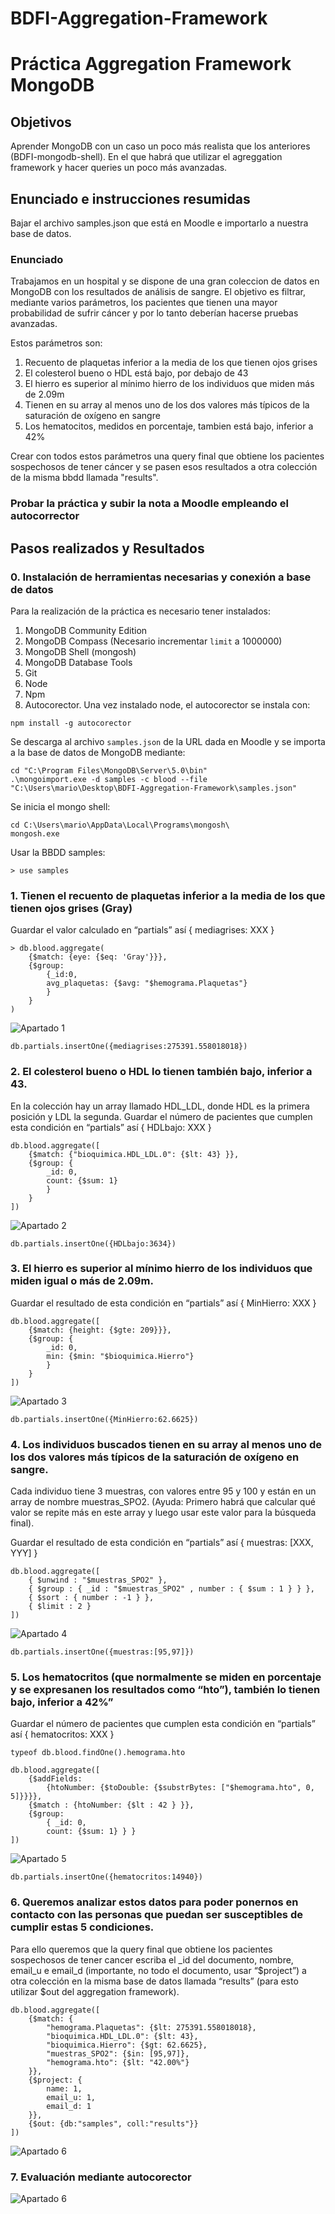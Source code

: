 # BDFI-Aggregation-Framework
# Práctica Aggregation Framework MongoDB
## Objetivos
Aprender MongoDB con un caso un poco más realista que los anteriores (BDFI-mongodb-shell). En el que habrá que utilizar el agreggation framework y hacer queries un poco más avanzadas.

## Enunciado e instrucciones resumidas
Bajar el archivo samples.json que está en Moodle e importarlo a nuestra base de datos.

### Enunciado 
Trabajamos en un hospital y se dispone de una gran coleccion de datos en MongoDB con los resultados de análisis de sangre. El objetivo es filtrar, mediante varios parámetros, los pacientes que tienen una mayor probabilidad de sufrir cáncer y por lo tanto deberían hacerse pruebas avanzadas.

Estos parámetros son:
1. Recuento de plaquetas inferior a la media de los que tienen ojos grises
2. El colesterol bueno o HDL está bajo, por debajo de 43
3. El hierro es superior al mínimo hierro de los individuos que miden más de 2.09m
4. Tienen en su array al menos uno de los dos valores más típicos de la saturación de oxígeno en sangre
5. Los hematocitos, medidos en porcentaje, tambien está bajo, inferior a 42%

Crear con todos estos parámetros una query final que obtiene los pacientes sospechosos de tener cáncer y se pasen esos resultados a otra colección de la misma bbdd llamada "results".

### Probar la práctica y subir la nota a Moodle empleando el autocorrector

## Pasos realizados y Resultados

### 0. Instalación de herramientas necesarias y conexión a base de datos

Para la realización de la práctica es necesario tener instalados:

1. MongoDB Community Edition
2. MongoDB Compass (Necesario incrementar `limit` a 1000000)
3. MongoDB Shell (mongosh)
4. MongoDB Database Tools
5. Git
6. Node
7. Npm
7. Autocorector. Una vez instalado node, el autocorector se instala con:
```
npm install -g autocorector
```
Se descarga al archivo `samples.json` de la URL dada en Moodle y se importa a la base de datos de MongoDB mediante:

```
cd "C:\Program Files\MongoDB\Server\5.0\bin"
.\mongoimport.exe -d samples -c blood --file "C:\Users\mario\Desktop\BDFI-Aggregation-Framework\samples.json"

```

Se inicia el mongo shell:

```
cd C:\Users\mario\AppData\Local\Programs\mongosh\
mongosh.exe
```

Usar la BBDD samples:

```
> use samples
```
### 1. Tienen el recuento de plaquetas inferior a la media de los que tienen ojos grises (Gray)
Guardar el valor calculado en “partials” así { mediagrises: XXX }


```
> db.blood.aggregate(
    {$match: {eye: {$eq: 'Gray'}}},
    {$group: 
        {_id:0,
        avg_plaquetas: {$avg: "$hemograma.Plaquetas"}
        }
    }    
)
```
![Apartado 1](images/plaquetas.png)

```
db.partials.insertOne({mediagrises:275391.558018018})
```

### 2. El colesterol bueno o HDL lo tienen también bajo, inferior a 43. 
En la colección hay un array llamado HDL_LDL, donde HDL es la primera posición y LDL la segunda. Guardar el número de pacientes que cumplen esta condición en “partials” así { HDLbajo: XXX }

```
db.blood.aggregate([ 
    {$match: {"bioquimica.HDL_LDL.0": {$lt: 43} }}, 
    {$group: {
        _id: 0, 
        count: {$sum: 1}
        }
    } 
])
```
![Apartado 2](images/hdl.png)
```
db.partials.insertOne({HDLbajo:3634})
```

### 3. El hierro es superior al mínimo hierro de los individuos que miden igual o más de 2.09m.
Guardar el resultado de esta condición en “partials” así { MinHierro: XXX }

```
db.blood.aggregate([
    {$match: {height: {$gte: 209}}}, 
    {$group: { 
        _id: 0, 
        min: {$min: "$bioquimica.Hierro"}
        } 
    } 
])
```
![Apartado 3](images/hierro.png)
```
db.partials.insertOne({MinHierro:62.6625})
```

### 4. Los individuos buscados tienen en su array al menos uno de los dos valores más típicos de la saturación de oxígeno en sangre. 
Cada individuo tiene 3 muestras, con valores entre 95 y 100 y están en un array de nombre muestras_SPO2. (Ayuda: Primero habrá que calcular qué valor se repite más en este array y luego usar este valor para la búsqueda final).

Guardar el resultado de esta condición en “partials” así {
muestras: [XXX, YYY] }

```
db.blood.aggregate([
    { $unwind : "$muestras_SPO2" },
    { $group : { _id : "$muestras_SPO2" , number : { $sum : 1 } } },
    { $sort : { number : -1 } },
    { $limit : 2 }
])
```
![Apartado 4](images/spo2.png)
```
db.partials.insertOne({muestras:[95,97]})
```

### 5. Los hematocritos (que normalmente se miden en porcentaje y se expresanen los resultados como “hto”), también lo tienen bajo, inferior a 42%”
Guardar el número de pacientes que cumplen esta condición
en “partials” así { hematocritos: XXX }

```
typeof db.blood.findOne().hemograma.hto
```
```
db.blood.aggregate([ 
    {$addFields: 
        {htoNumber: {$toDouble: {$substrBytes: ["$hemograma.hto", 0, 5]}}}}, 
    {$match : {htoNumber: {$lt : 42 } }}, 
    {$group: 
        { _id: 0, 
        count: {$sum: 1} } }
])
```
![Apartado 5](images/hematocritos.png)
```
db.partials.insertOne({hematocritos:14940})
```


### 6. Queremos analizar estos datos para poder ponernos en contacto con las personas que puedan ser susceptibles de cumplir estas 5 condiciones.
Para ello queremos que la query final que obtiene los pacientes sospechosos de tener cancer escriba el _id del documento, nombre, email_u e email_d (importante, no todo el documento, usar “$project”) a otra colección en la misma base de datos llamada “results” (para esto utilizar $out del aggregation framework).
```
db.blood.aggregate([
    {$match: {
        "hemograma.Plaquetas": {$lt: 275391.558018018},
        "bioquimica.HDL_LDL.0": {$lt: 43}, 
        "bioquimica.Hierro": {$gt: 62.6625},
        "muestras_SPO2": {$in: [95,97]},  
        "hemograma.hto": {$lt: "42.00%"}
    }},
    {$project: { 
        name: 1, 
        email_u: 1,
        email_d: 1 
    }},
    {$out: {db:"samples", coll:"results"}}
])
```
![Apartado 6](images/results.png)


### 7. Evaluación mediante autocorector

![Apartado 6](images/autocorector.png)
